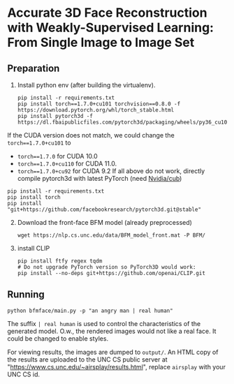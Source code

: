 # Accurate 3D Face Reconstruction with Weakly-Supervised Learning: From Single Image to Image Set

## Preparation
1. Install python env (after building the virtualenv).
   ```
   pip install -r requirements.txt
   pip install torch==1.7.0+cu101 torchvision==0.8.0 -f https://download.pytorch.org/whl/torch_stable.html
   pip install pytorch3d -f https://dl.fbaipublicfiles.com/pytorch3d/packaging/wheels/py36_cu101_pyt170/download.html
   ```
If the CUDA version does not match, we could change the `torch==1.7.0+cu101` to
  - `torch==1.7.0` for CUDA 10.0
  - `torch==1.7.0+cu110` for CUDA 11.0.
  - `torch==1.7.0+cu92` for CUDA 9.2 
    If all above  do not work, directly compile pytorch3d with latest PyTorch (need [Nvidia/cub](https://github.com/NVIDIA/cub))
   ```
   pip install -r requirements.txt
   pip install torch
   pip install "git+https://github.com/facebookresearch/pytorch3d.git@stable"
   ```
2. Download the front-face BFM model (already preprocessed)
   ```shell
   wget https://nlp.cs.unc.edu/data/BFM_model_front.mat -P BFM/ 
   ```
3. install CLIP
   ```shell
   pip install ftfy regex tqdm
   # Do not upgrade PyTorch version so PyTorch3D would work:
   pip install --no-deps git+https://github.com/openai/CLIP.git  
   ```


## Running
```shell
python bfmface/main.py -p "an angry man | real human"
```
The suffix `| real human` is used to control the characteristics of the generated model.
O.w., the rendered images would not like a real face. It could be changed to enable styles.

For viewing results, the images are dumped to `output/`.
An HTML copy of the results are uploaded to the UNC CS public server at "https://www.cs.unc.edu/~airsplay/results.html", replace `airsplay` with your UNC CS id.
